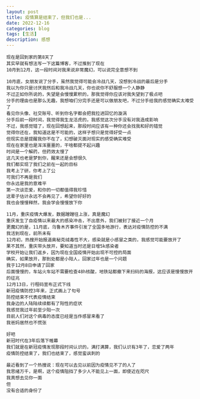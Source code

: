 ```yaml
---
layout: post
title: 疫情算是结束了，但我们也是...
date: 2022-12-16
categories: blog
tags: [生活]
description: 感想
---
```


	现在是回到家的第8天了
	其实早就有想法写一下这篇博客，不过推到了现在
	10月到12月，这一段时间对我来说非常魔幻，可以说完全意想不到

	10月底，女朋友说了分手，虽然我觉得可能会冷战几天，没想到冷战的最后是分手
	我以为你只是讨厌我然后和我冷战几天，你也说你不舒服想一个人静静
	不过正如你所说的，失望是会慢慢累积的，那我觉得你应该对我失望到了极点吧
	分手的理由也是那么无趣，我想咱们分完手还是可以做朋友吧，不过分手给我的感觉确实太难受了
	看见你头像、社交账号、听到你名字都会把我拉进回忆的漩涡
	分手后前一段时间，我觉得我生龙活虎的，我感觉这次分手没有对我造成影响
	不过，我感觉错了，现在回想起来，那段时间应该有一种你还会找我和好的错觉
	觉得你还在，我知道这是不可能的，这样子想只是觉得好受一点
	但现实总是提醒我你不在了，幻想破灭面对现实的感受确实难受
	现在在家里也是浑浑噩噩的，干啥都提不起兴趣
	时间是一个解药，但药效太慢了
	这几天也老是梦到你，醒来还是会想很久
	我们都实现了我们之前在一起的目标
	我考上了研，你考上了公
	可我们不再是我们
	你永远是我的意难平
	第一次谈恋爱，和你的一切都值得我珍惜
	这辈子估计永远不会再见了，希望你好好的
	我也会慢慢释然，我会学会慢慢放下你

	11月，重庆疫情大爆发，数据蹭蹭往上涨，真是魔幻
	重庆发生了自疫情以来最大的感染冲击，不出意外，我们被封了接近一个月
	更魔幻的是，11月底，乌鲁木齐事件引发了全国多地游行，表达对疫情防控的不满
	我活到现在，前所未有
	12月初，热搜开始报道奥秘克绒毒性不大，感染就是小感冒之类的，我感觉可能要放开了
	果不其然，重庆带头放开，要知道当时还是日增5k感染者
	学校开始让我们返乡，因为现在全国疫情开始出现不可控的局面
	确实，如果放开，那到处都是小阳人，回家过年也是一个问题
	我于12月8日申请了回家
	后面慢慢的，车站火车站不需要检查48h核酸，地铁站都撤下来扫码的海报，这应该是慢慢放开的征兆
	12月13日，行程码宣布正式下线
	新冠疫情防控3年来，正式画上了句号
	防控结束不代表疫情结束
	我身边的人陆陆续续都有了阳性的症状
	我感觉我过年前至少阳一次
	目前人们对这个病毒的态度已经是当作感冒来看了
	我爸妈居然也不慌张

	好吧
	新冠时代在3年后落下帷幕
	我们就是在新冠疫情发现那段时间认识的，满打满算，我们认识有3年了，恋爱了两年
	疫情防控结束了，我们也结束了，感觉蛮讽刺的

	最近看到了一个热搜说：现在可以去见以前因为疫情见不了的人了
	我思绪万千，是啊，这个疫情阻挡了多少人不能见上一面，即使近在咫尺
	我真想去见你一面
	但
	没有合适的身份了

	













